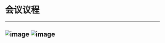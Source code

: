 # 会议议程
---
![image](https://github.com/DHU-AILab/awesome-papers/assets/104660431/8eede115-3bd6-4994-8f05-24294ba18fb6)
![image](https://github.com/DHU-AILab/awesome-papers/assets/104660431/21bfe304-2d87-41ee-82bb-9000dd123428)
---
